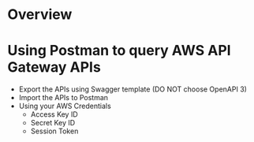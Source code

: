 # Overview

# Using Postman to query AWS API Gateway APIs

- Export the APIs using Swagger template (DO NOT choose OpenAPI 3)
- Import the APIs to Postman
- Using your AWS Credentials
    + Access Key ID
    + Secret Key ID
    + Session Token
